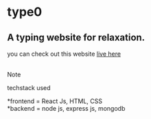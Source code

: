 # type0

## A typing website for relaxation.

you can check out this website [live here](https://heal333.github.io/type0/)
<br/>
<br/>

> [!NOTE]
> techstack used

*frontend = React Js, HTML, CSS  
*backend = node js, express js, mongodb
